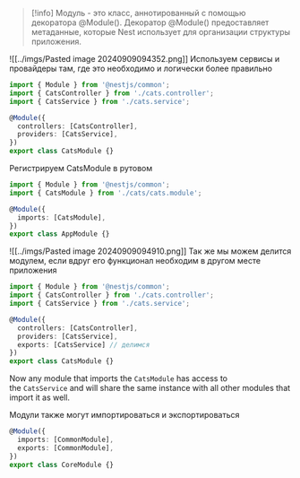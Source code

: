 >[!info]
>Модуль - это класс, аннотированный с помощью декоратора @Module(). Декоратор @Module() предоставляет метаданные, которые Nest использует для организации структуры приложения.

![[../imgs/Pasted image 20240909094352.png]]
Используем сервисы и провайдеры там, где это необходимо и логически более правильно
```typescript
import { Module } from '@nestjs/common';
import { CatsController } from './cats.controller';
import { CatsService } from './cats.service';

@Module({
  controllers: [CatsController],
  providers: [CatsService],
})
export class CatsModule {}
```

Регистрируем CatsModule в рутовом
```typescript
import { Module } from '@nestjs/common';
import { CatsModule } from './cats/cats.module';

@Module({
  imports: [CatsModule],
})
export class AppModule {}
```
![[../imgs/Pasted image 20240909094910.png]]
Так же мы можем делится модулем, если вдруг его функционал необходим в другом месте приложения
```typescript
import { Module } from '@nestjs/common';
import { CatsController } from './cats.controller';
import { CatsService } from './cats.service';

@Module({
  controllers: [CatsController],
  providers: [CatsService],
  exports: [CatsService] // делимся
})
export class CatsModule {}
```
Now any module that imports the `CatsModule` has access to the `CatsService` and will share the same instance with all other modules that import it as well.

Модули также могут импортироваться и экспортироваться
```typescript
@Module({
  imports: [CommonModule],
  exports: [CommonModule],
})
export class CoreModule {}
```
